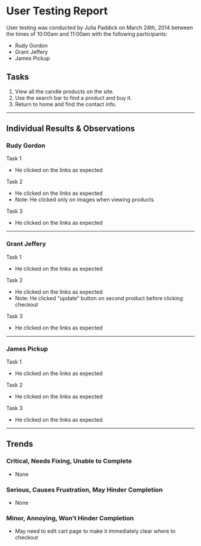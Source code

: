# User Testing Report

User testing was conducted by Julia Paddick on March 24th, 2014 between the times of 10:00am and 11:00am with the following participants:

- Rudy Gordon
- Grant Jeffery
- James Pickup

## Tasks

1. View all the candle products on the site.
2. Use the search bar to find a product and buy it.
3. Return to home and find the contact info.

-------------------------------------------------------------------------------------


## Individual Results & Observations

### Rudy Gordon

Task 1
- He clicked on the links as expected

Task 2
- He clicked on the links as expected
- Note: He clicked only on images when viewing products

Task 3
- He clicked on the links as expected

-----------------------------------------

### Grant Jeffery

Task 1
- He clicked on the links as expected

Task 2
- He clicked on the links as expected
- Note: He clicked "update" button on second product before clicking checkout

Task 3
- He clicked on the links as expected

-----------------------------------------

### James Pickup

Task 1
- He clicked on the links as expected

Task 2
- He clicked on the links as expected

Task 3
- He clicked on the links as expected

-------------------------------------------------------------------------------------

## Trends

### Critical, Needs Fixing, Unable to Complete

- None

### Serious, Causes Frustration, May Hinder Completion

- None

### Minor, Annoying, Won’t Hinder Completion

- May need to edit cart page to make it immediately clear where to checkout